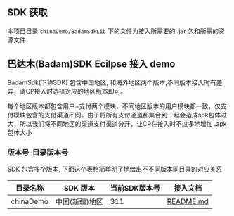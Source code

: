 ## SDK 获取
本项目目录 `chinaDemo/BadamSdkLib` 下的文件为接入所需要的 .jar 包和所需的资源文件

## 巴达木(Badam)SDK Ecilpse 接入 demo
BadamSdk(下称SDK) 包含中国地区, 和海外地区两个版本,不同版本接入时有差异，请CP接入时选择对应的地区版本即可。


每个地区版本都包含用户+支付两个模块，不同地区版本的用户模块都一致，仅支付模块包含的支付渠道不同。由于将所有支付通道都集合到一起会造成sdk包体过大，所以我们将不同地区的渠道支付渠道分开，让CP在接入时不过多地增加 .apk 包体大小

### 版本号-目录版本号
SDK 包含多个版本, 下面这个表格简单明了地给出不不同版本同目录的对应关系

目录名称| SDK 版本|当前SDK版本号|接入文档
--- | --- | --- | ---
chinaDemo|中国(新疆)地区|311|[README.md](https://github.com/BadamSDK/ClientEclipse/blob/master/chinaDemo/README.md)
